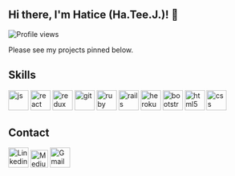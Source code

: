  
## Hi there, I'm Hatice (Ha.Tee.J.)! 👋 
<!-- Software Engineer experienced building applications with Java,Spring Boot, and React.js -->

![Profile views](https://gpvc.arturio.dev/haticekaratay)

Please see my projects pinned below.
## Skills
<p>
<img src="https://cdn.iconscout.com/icon/free/png-128/javascript-2752148-2284965.png" alt="js"  width="40"/>  <img src="https://cdn.iconscout.com/icon/free/png-128/react-2749331-2284721.png" alt="react" width="40"/> <img src="https://cdn.iconscout.com/icon/free/png-128/redux-3628430-3032265.png" alt="redux" width="40"/> <img src="https://cdn.iconscout.com/icon/free/png-128/social-145-95506.png" alt="git" width="40"/> <img src="https://cdn.iconscout.com/icon/free/png-128/ruby-3629029-3030386.png" alt="ruby" width="40"/> <img src="https://cdn.iconscout.com/icon/free/png-128/rails-2-1175112.png" alt="rails" width="40" /> <img src="https://cdn.iconscout.com/icon/free/png-128/heroku-2-458306.png" alt="heroku" width="40" />  <img src="https://cdn.iconscout.com/icon/free/png-128/bootstrap-3628072-3030453.png" alt="bootstrap" width="40" />  <img src="https://cdn.iconscout.com/icon/free/png-128/html-2752158-2284975.png" alt="html5" width="40" /> <img src="https://cdn.iconscout.com/icon/free/png-128/css3-11-1175239.png" alt="css" width="40"/>
</p>

<!-- ![Overall Stats](https://github-readme-stats.vercel.app/api?username=haticekaratay&theme=dracula&count_private=true&show_icons=true&hide=contribs)
 -->
<!-- <a href="https://github.com/haticekaratay">
  <img align="center" src="https://github-readme-stats.vercel.app/api/top-langs/?username=haticekaratay&theme=react&layout=compact" alt="hatice's github stats"/>
</a> -->


## Contact
<p>
<a href="https://www.linkedin.com/in/hatice-karatay/"><img src="https://cdn.iconscout.com/icon/free/png-128/linkedin-1464529-1239440.png" alt="Linkedin" width="40"/></a> <a href="https://haticekaraty.medium.com/"><img src="https://cdn.iconscout.com/icon/free/png-128/medium-3691227-3073747.png" alt="Medium" width="35"/></a> <a href="mailto:haticekaraty@gmail.com"><img src="https://cdn.iconscout.com/icon/free/png-128/gmail-2981844-2476484.png" alt="Gmail" width="40"/ title="haticekaraty@gmail.com"></a> 
</p>

<!--
**haticekaratay/haticekaratay** is a ✨ _special_ ✨ repository because its `README.md` (this file) appears on your GitHub profile.

Here are some ideas to get you started:

- 🔭 I’m currently working on ...
- 🌱 I’m currently learning ...
- 👯 I’m looking to collaborate on ...
- 🤔 I’m looking for help with ...
- 💬 Ask me about ...
- 📫 How to reach me: ...
- 😄 Pronouns: ...
- ⚡ Fun fact: ...
-->
